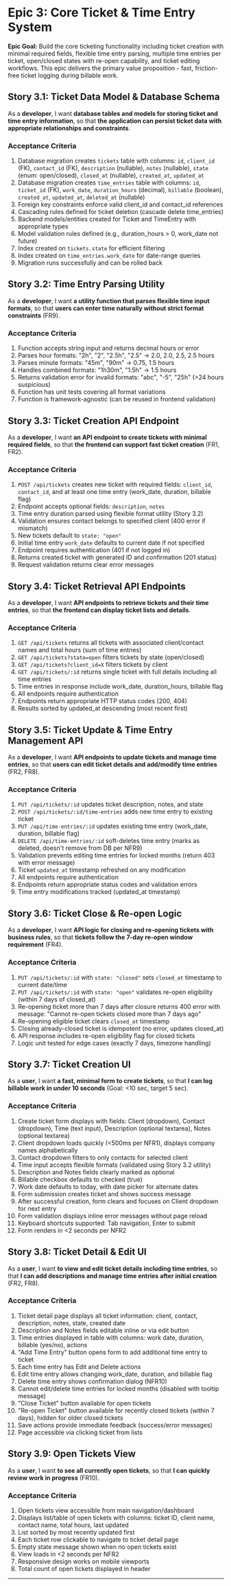 # Epic 3: Core Ticket & Time Entry System

**Epic Goal:** Build the core ticketing functionality including ticket creation with minimal required fields, flexible time entry parsing, multiple time entries per ticket, open/closed states with re-open capability, and ticket editing workflows. This epic delivers the primary value proposition - fast, friction-free ticket logging during billable work.

## Story 3.1: Ticket Data Model & Database Schema

As a **developer**,
I want **database tables and models for storing ticket and time entry information**,
so that **the application can persist ticket data with appropriate relationships and constraints**.

### Acceptance Criteria

1. Database migration creates `tickets` table with columns: `id`, `client_id` (FK), `contact_id` (FK), `description` (nullable), `notes` (nullable), `state` (enum: open/closed), `closed_at` (nullable), `created_at`, `updated_at`
2. Database migration creates `time_entries` table with columns: `id`, `ticket_id` (FK), `work_date`, `duration_hours` (decimal), `billable` (boolean), `created_at`, `updated_at`, `deleted_at` (nullable)
3. Foreign key constraints enforce valid client_id and contact_id references
4. Cascading rules defined for ticket deletion (cascade delete time_entries)
5. Backend models/entities created for Ticket and TimeEntry with appropriate types
6. Model validation rules defined (e.g., duration_hours > 0, work_date not future)
7. Index created on `tickets.state` for efficient filtering
8. Index created on `time_entries.work_date` for date-range queries
9. Migration runs successfully and can be rolled back

## Story 3.2: Time Entry Parsing Utility

As a **developer**,
I want **a utility function that parses flexible time input formats**,
so that **users can enter time naturally without strict format constraints** (FR9).

### Acceptance Criteria

1. Function accepts string input and returns decimal hours or error
2. Parses hour formats: "2h", "2", "2.5h", "2.5" → 2.0, 2.0, 2.5, 2.5 hours
3. Parses minute formats: "45m", "90m" → 0.75, 1.5 hours
4. Handles combined formats: "1h30m", "1.5h" → 1.5 hours
5. Returns validation error for invalid formats: "abc", "-5", "25h" (>24 hours suspicious)
6. Function has unit tests covering all format variations
7. Function is framework-agnostic (can be reused in frontend validation)

## Story 3.3: Ticket Creation API Endpoint

As a **developer**,
I want **an API endpoint to create tickets with minimal required fields**,
so that **the frontend can support fast ticket creation** (FR1, FR2).

### Acceptance Criteria

1. `POST /api/tickets` creates new ticket with required fields: `client_id`, `contact_id`, and at least one time entry (work_date, duration, billable flag)
2. Endpoint accepts optional fields: `description`, `notes`
3. Time entry duration parsed using flexible format utility (Story 3.2)
4. Validation ensures contact belongs to specified client (400 error if mismatch)
5. New tickets default to `state: "open"`
6. Initial time entry `work_date` defaults to current date if not specified
7. Endpoint requires authentication (401 if not logged in)
8. Returns created ticket with generated ID and confirmation (201 status)
9. Request validation returns clear error messages

## Story 3.4: Ticket Retrieval API Endpoints

As a **developer**,
I want **API endpoints to retrieve tickets and their time entries**,
so that **the frontend can display ticket lists and details**.

### Acceptance Criteria

1. `GET /api/tickets` returns all tickets with associated client/contact names and total hours (sum of time entries)
2. `GET /api/tickets?state=open` filters tickets by state (open/closed)
3. `GET /api/tickets?client_id=X` filters tickets by client
4. `GET /api/tickets/:id` returns single ticket with full details including all time entries
5. Time entries in response include work_date, duration_hours, billable flag
6. All endpoints require authentication
7. Endpoints return appropriate HTTP status codes (200, 404)
8. Results sorted by updated_at descending (most recent first)

## Story 3.5: Ticket Update & Time Entry Management API

As a **developer**,
I want **API endpoints to update tickets and manage time entries**,
so that **users can edit ticket details and add/modify time entries** (FR2, FR8).

### Acceptance Criteria

1. `PUT /api/tickets/:id` updates ticket description, notes, and state
2. `POST /api/tickets/:id/time-entries` adds new time entry to existing ticket
3. `PUT /api/time-entries/:id` updates existing time entry (work_date, duration, billable flag)
4. `DELETE /api/time-entries/:id` soft-deletes time entry (marks as deleted, doesn't remove from DB per NFR9)
5. Validation prevents editing time entries for locked months (return 403 with error message)
6. Ticket `updated_at` timestamp refreshed on any modification
7. All endpoints require authentication
8. Endpoints return appropriate status codes and validation errors
9. Time entry modifications tracked (updated_at timestamp)

## Story 3.6: Ticket Close & Re-open Logic

As a **developer**,
I want **API logic for closing and re-opening tickets with business rules**,
so that **tickets follow the 7-day re-open window requirement** (FR4).

### Acceptance Criteria

1. `PUT /api/tickets/:id` with `state: "closed"` sets `closed_at` timestamp to current date/time
2. `PUT /api/tickets/:id` with `state: "open"` validates re-open eligibility (within 7 days of closed_at)
3. Re-opening ticket more than 7 days after closure returns 400 error with message: "Cannot re-open tickets closed more than 7 days ago"
4. Re-opening eligible ticket clears `closed_at` timestamp
5. Closing already-closed ticket is idempotent (no error, updates closed_at)
6. API response includes re-open eligibility flag for closed tickets
7. Logic unit tested for edge cases (exactly 7 days, timezone handling)

## Story 3.7: Ticket Creation UI

As a **user**,
I want **a fast, minimal form to create tickets**,
so that **I can log billable work in under 10 seconds** (Goal: <10 sec, target 5 sec).

### Acceptance Criteria

1. Create ticket form displays with fields: Client (dropdown), Contact (dropdown), Time (text input), Description (optional textarea), Notes (optional textarea)
2. Client dropdown loads quickly (<500ms per NFR1), displays company names alphabetically
3. Contact dropdown filters to only contacts for selected client
4. Time input accepts flexible formats (validated using Story 3.2 utility)
5. Description and Notes fields clearly marked as optional
6. Billable checkbox defaults to checked (true)
7. Work date defaults to today, with date picker for alternate dates
8. Form submission creates ticket and shows success message
9. After successful creation, form clears and focuses on Client dropdown for next entry
10. Form validation displays inline error messages without page reload
11. Keyboard shortcuts supported: Tab navigation, Enter to submit
12. Form renders in <2 seconds per NFR2

## Story 3.8: Ticket Detail & Edit UI

As a **user**,
I want **to view and edit ticket details including time entries**,
so that **I can add descriptions and manage time entries after initial creation** (FR2, FR8).

### Acceptance Criteria

1. Ticket detail page displays all ticket information: client, contact, description, notes, state, created date
2. Description and Notes fields editable inline or via edit button
3. Time entries displayed in table with columns: work date, duration, billable (yes/no), actions
4. "Add Time Entry" button opens form to add additional time entry to ticket
5. Each time entry has Edit and Delete actions
6. Edit time entry allows changing work_date, duration, and billable flag
7. Delete time entry shows confirmation dialog (NFR10)
8. Cannot edit/delete time entries for locked months (disabled with tooltip message)
9. "Close Ticket" button available for open tickets
10. "Re-open Ticket" button available for recently closed tickets (within 7 days), hidden for older closed tickets
11. Save actions provide immediate feedback (success/error messages)
12. Page accessible via clicking ticket from lists

## Story 3.9: Open Tickets View

As a **user**,
I want **to see all currently open tickets**,
so that **I can quickly review work in progress** (FR10).

### Acceptance Criteria

1. Open tickets view accessible from main navigation/dashboard
2. Displays list/table of open tickets with columns: ticket ID, client name, contact name, total hours, last updated
3. List sorted by most recently updated first
4. Each ticket row clickable to navigate to ticket detail page
5. Empty state message shown when no open tickets exist
6. View loads in <2 seconds per NFR2
7. Responsive design works on mobile viewports
8. Total count of open tickets displayed in header

---
